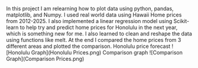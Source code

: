 In this project I am relearning how to plot data using python, pandas, matplotlib, and Numpy.
I used real world data using Hawaii Home prices from 2012-2025. 
I also implemented a linear regression model using Scikit-learn to help try and predict home prices for Honolulu in the next year, which is something new for me.
I also learned to clean and reshape the data using functions like melt.
At the end I compared the home prices from 3 different areas and plotted the comparison.
Honolulu price forecast ![Honolulu Graph](Honolulu Prices.png)
Comparison graph ![Comparison Graph](Comparison Prices.png)
